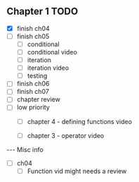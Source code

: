 
## Chapter 1 TODO
- [x] finish ch04
- [ ] finish ch05
	- [ ] conditional
	- [ ] conditional video
	- [ ] iteration
	- [ ] iteration video
	- [ ] testing
- [ ] finish ch06
- [ ] finish ch07
- [ ] chapter review
- [ ] low priority
	- [ ] chapter 4 - defining functions video
	- [ ] chapter 3 - operator video


--- Misc info
- [ ] ch04
	- [ ] Function vid might needs a review